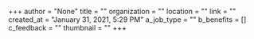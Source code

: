 +++
author = "None"
title = ""
organization = ""
location = ""
link = ""
created_at = "January 31, 2021, 5:29 PM"
a_job_type = ""
b_benefits = []
c_feedback = ""
thumbnail = ""
+++
